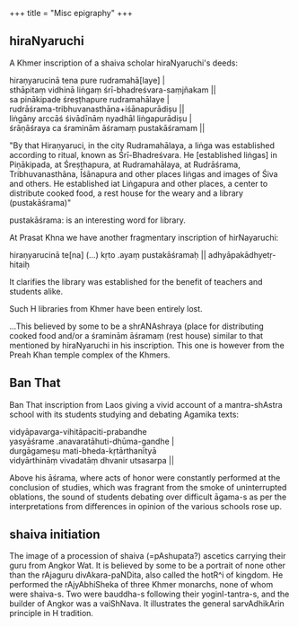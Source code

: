 +++
title = "Misc epigraphy"
+++

## hiraNyaruchi
A Khmer inscription of a shaiva scholar hiraNyaruchi's deeds:

hiraṇyarucinā tena pure rudramahā[laye] |  
sthāpitaṃ vidhinā liṅgaṃ śrī-bhadreśvara-saṃjñakam ||  
sa pinākipade śreṣṭhapure rudramahālaye |  
rudrāśrama-tribhuvanasthāna+iśānapurādiṣu ||  
liṅgāny arccāś śivādīnāṃ nyadhāl liṅgapurādiṣu |  
śrāṇāśraya ca śraminām āśramaṃ pustakāśramam ||

"By that Hiraṇyaruci, in the city Rudramahālaya, a liṅga was established according to ritual, known as Śrī-Bhadreśvara. He [established liṅgas] in Piṇākipada, at Śreṣṭhapura, at Rudramahālaya, at Rudrāśrama, Tribhuvanasthāna, Īśānapura and other places liṅgas and images of Śiva and others. He established iat Liṅgapura and other places, a center to distribute cooked food, a rest house for the weary and a library (pustakāśrama)"

pustakāśrama: is an interesting word for library.

At Prasat Khna we have another fragmentary inscription of hirNayaruchi:

hiraṇyarucinā te[na] (...) kṛto .ayaṃ pustakāśramaḥ ||
adhyāpakādhyetṛ-hitaiḥ

It clarifies the library was established for the benefit of teachers and students alike.

Such H libraries from Khmer have been entirely lost.

...This believed by some to be a shrANAshraya (place for distributing cooked food and/or a śraminām āśramaṃ (rest house) similar to that mentioned by hiraNyaruchi in his inscription. This one is however from the Preah Khan temple complex of the Khmers.



## Ban That
Ban That inscription from Laos giving a vivid account of a mantra-shAstra school with its students studying and debating Agamika texts:

vidyāpavarga-vihitāpaciti-prabandhe  
yasyāśrame .anavaratāhuti-dhūma-gandhe |  
durgāgameṣu mati-bheda-kṛtārthanītyā  
vidyārthināṃ vivadatāṃ dhvanir utsasarpa ||

Above his āśrama, where acts of honor were constantly performed at the conclusion of studies, which was fragrant from the smoke of uninterrupted oblations, the sound of students debating over difficult āgama-s as per the interpretations from differences in opinion of the various schools rose up.

## shaiva initiation
The image of a procession of shaiva (=pAshupata?) ascetics carrying their guru from Angkor Wat. It is believed by some to be a portrait of none other than the rAjaguru divAkara-paNDita, also called the hotR^i of kingdom. He performed the rAjyAbhiSheka of three Khmer monarchs, none of whom were shaiva-s. Two were bauddha-s following their yoginI-tantra-s, and the builder of Angkor was a vaiShNava. It illustrates the general sarvAdhikArin principle in H tradition.
